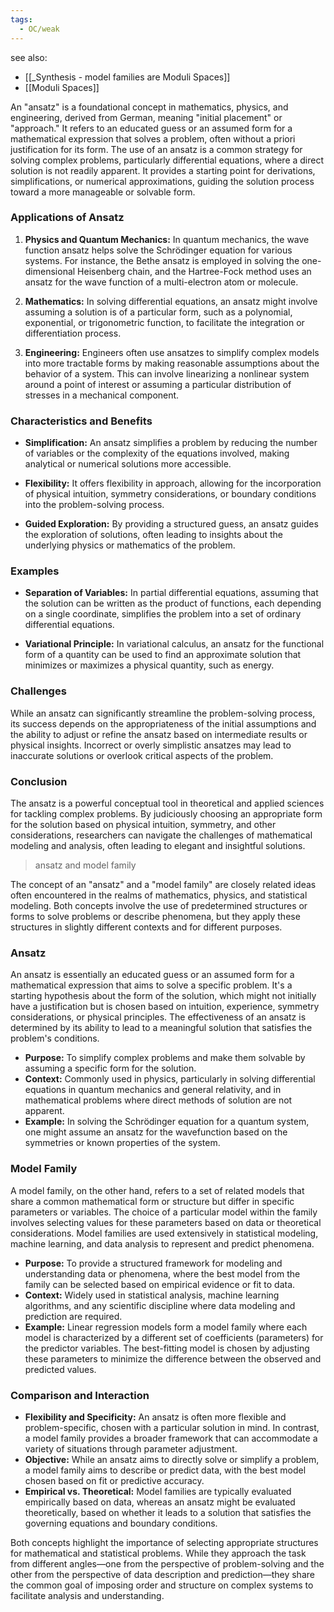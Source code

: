 ```yaml
---
tags:
  - OC/weak
---
```

see also:
- [[_Synthesis - model families are Moduli Spaces]]
- [[Moduli Spaces]]

An "ansatz" is a foundational concept in mathematics, physics, and engineering, derived from German, meaning "initial placement" or "approach." It refers to an educated guess or an assumed form for a mathematical expression that solves a problem, often without a priori justification for its form. The use of an ansatz is a common strategy for solving complex problems, particularly differential equations, where a direct solution is not readily apparent. It provides a starting point for derivations, simplifications, or numerical approximations, guiding the solution process toward a more manageable or solvable form.

### Applications of Ansatz

1. **Physics and Quantum Mechanics:** In quantum mechanics, the wave function ansatz helps solve the Schrödinger equation for various systems. For instance, the Bethe ansatz is employed in solving the one-dimensional Heisenberg chain, and the Hartree-Fock method uses an ansatz for the wave function of a multi-electron atom or molecule.

2. **Mathematics:** In solving differential equations, an ansatz might involve assuming a solution is of a particular form, such as a polynomial, exponential, or trigonometric function, to facilitate the integration or differentiation process.

3. **Engineering:** Engineers often use ansatzes to simplify complex models into more tractable forms by making reasonable assumptions about the behavior of a system. This can involve linearizing a nonlinear system around a point of interest or assuming a particular distribution of stresses in a mechanical component.

### Characteristics and Benefits

- **Simplification:** An ansatz simplifies a problem by reducing the number of variables or the complexity of the equations involved, making analytical or numerical solutions more accessible.
  
- **Flexibility:** It offers flexibility in approach, allowing for the incorporation of physical intuition, symmetry considerations, or boundary conditions into the problem-solving process.
  
- **Guided Exploration:** By providing a structured guess, an ansatz guides the exploration of solutions, often leading to insights about the underlying physics or mathematics of the problem.

### Examples

- **Separation of Variables:** In partial differential equations, assuming that the solution can be written as the product of functions, each depending on a single coordinate, simplifies the problem into a set of ordinary differential equations.

- **Variational Principle:** In variational calculus, an ansatz for the functional form of a quantity can be used to find an approximate solution that minimizes or maximizes a physical quantity, such as energy.

### Challenges

While an ansatz can significantly streamline the problem-solving process, its success depends on the appropriateness of the initial assumptions and the ability to adjust or refine the ansatz based on intermediate results or physical insights. Incorrect or overly simplistic ansatzes may lead to inaccurate solutions or overlook critical aspects of the problem.

### Conclusion

The ansatz is a powerful conceptual tool in theoretical and applied sciences for tackling complex problems. By judiciously choosing an appropriate form for the solution based on physical intuition, symmetry, and other considerations, researchers can navigate the challenges of mathematical modeling and analysis, often leading to elegant and insightful solutions.

> ansatz and model family

The concept of an "ansatz" and a "model family" are closely related ideas often encountered in the realms of mathematics, physics, and statistical modeling. Both concepts involve the use of predetermined structures or forms to solve problems or describe phenomena, but they apply these structures in slightly different contexts and for different purposes.

### Ansatz

An ansatz is essentially an educated guess or an assumed form for a mathematical expression that aims to solve a specific problem. It's a starting hypothesis about the form of the solution, which might not initially have a justification but is chosen based on intuition, experience, symmetry considerations, or physical principles. The effectiveness of an ansatz is determined by its ability to lead to a meaningful solution that satisfies the problem's conditions.

- **Purpose:** To simplify complex problems and make them solvable by assuming a specific form for the solution.
- **Context:** Commonly used in physics, particularly in solving differential equations in quantum mechanics and general relativity, and in mathematical problems where direct methods of solution are not apparent.
- **Example:** In solving the Schrödinger equation for a quantum system, one might assume an ansatz for the wavefunction based on the symmetries or known properties of the system.

### Model Family

A model family, on the other hand, refers to a set of related models that share a common mathematical form or structure but differ in specific parameters or variables. The choice of a particular model within the family involves selecting values for these parameters based on data or theoretical considerations. Model families are used extensively in statistical modeling, machine learning, and data analysis to represent and predict phenomena.

- **Purpose:** To provide a structured framework for modeling and understanding data or phenomena, where the best model from the family can be selected based on empirical evidence or fit to data.
- **Context:** Widely used in statistical analysis, machine learning algorithms, and any scientific discipline where data modeling and prediction are required.
- **Example:** Linear regression models form a model family where each model is characterized by a different set of coefficients (parameters) for the predictor variables. The best-fitting model is chosen by adjusting these parameters to minimize the difference between the observed and predicted values.

### Comparison and Interaction

- **Flexibility and Specificity:** An ansatz is often more flexible and problem-specific, chosen with a particular solution in mind. In contrast, a model family provides a broader framework that can accommodate a variety of situations through parameter adjustment.
- **Objective:** While an ansatz aims to directly solve or simplify a problem, a model family aims to describe or predict data, with the best model chosen based on fit or predictive accuracy.
- **Empirical vs. Theoretical:** Model families are typically evaluated empirically based on data, whereas an ansatz might be evaluated theoretically, based on whether it leads to a solution that satisfies the governing equations and boundary conditions.

Both concepts highlight the importance of selecting appropriate structures for mathematical and statistical problems. While they approach the task from different angles—one from the perspective of problem-solving and the other from the perspective of data description and prediction—they share the common goal of imposing order and structure on complex systems to facilitate analysis and understanding.